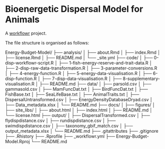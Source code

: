 # Bioenergetic Dispersal Model for Animals

A [workflowr][] project.

[workflowr]: https://github.com/workflowr/workflowr


The file structure is organised as follows:

Energy-Budget-Model/
├── analysis/
│   ├── about.Rmd
│   ├── index.Rmd
│   ├── license.Rmd
│   ├── README.md
│   └── _site.yml
├── code/
│   ├── 0-disp-workflowr-script.R
│   ├── 1-fish-energy-reserve-and-trait-data.R
│   ├── 2-disp-raw-data-transformation.R
│   ├── 3-parameter-conversions.R
│   ├── 4-energy-function.R
│   ├── 5-energy-data-visualisation.R
│   ├── 6-disp-function.R
│   ├── 7-disp-data-visualisation.R
│   ├── 8-supplementary-visualisation.R
│   ├── README.md
├── data/
│   ├── parsold.csv
│   ├── gammasold.csv
│   ├── MamFuncDat.txt
│   ├── BirdFuncDat.txt
│   ├── FishBase.txt
│   ├── SeaLifeBase.txt
│   ├── AnimalTraits.txt
│   ├── DispersalUntransformed.csv
│   ├── EnergyDensityDatabaseDryad.csv
│   ├── Data_metadata.xlsx
│   └── README.md
├── docs/
│   ├── figures/
│   ├── site_libs/
│   ├── about.html
│   ├── index.html
│   ├── README.md
│   └── license.html
├── output/
│   ├── DispersalTransformed.csv
│   ├── flydispdistance.csv
│   ├── rundispdistance.csv
│   ├── swimdispdistance.csv
│   ├── taxonomy_gbif_match.csv
│   ├── output_metadata.xlsx
│   └── README.md
├── .gitattributes
├── .gitignore
├── .Rhistory
├── .Rprofile
├── _workflowr.yml
├── Energy-Budget-Model.Rproj
└── README.md
